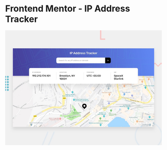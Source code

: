 # Frontend Mentor - IP Address Tracker

![Design preview for the IP Address Tracker coding challenge](./design/desktop-preview.jpg)



